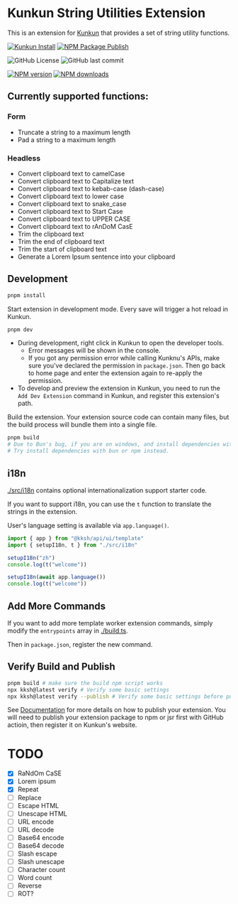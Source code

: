 # Kunkun String Utilities Extension
This is an extension for [Kunkun](https://docs.kunkun.sh/) that provides a set of string utility functions.

[![Kunkun Install](https://img.shields.io/badge/Kunkun-install-blue)](https://kunkun.sh/store/kunkun-ext-string-utils) 
[![NPM Package Publish](https://github.com/NaN72dev/kunkun-ext-string-utils/actions/workflows/npm-publish.yml/badge.svg)](https://github.com/NaN72dev/kunkun-ext-string-utils/actions/workflows/npm-publish.yml)

![GitHub License](https://img.shields.io/github/license/NaN72dev/kunkun-ext-string-utils)
![GitHub last commit](https://img.shields.io/github/last-commit/NaN72dev/kunkun-ext-string-utils)

<span class="badge-npmversion"><a href="https://www.npmjs.com/package/kunkun-ext-string-utils" title="View this project on NPM"><img src="https://img.shields.io/npm/v/kunkun-ext-string-utils.svg" alt="NPM version" /></a></span>
<span class="badge-npmdownloads"><a href="https://www.npmjs.com/package/kunkun-ext-string-utils" title="View this project on NPM"><img src="https://img.shields.io/npm/dm/kunkun-ext-string-utils.svg" alt="NPM downloads" /></a></span>

## Currently supported functions:

### Form
- Truncate a string to a maximum length
- Pad a string to a maximum length

### Headless
- Convert clipboard text to camelCase
- Convert clipboard text to Capitalize text
- Convert clipboard text to kebab-case (dash-case)
- Convert clipboard text to lower case
- Convert clipboard text to snake_case
- Convert clipboard text to Start Case
- Convert clipboard text to UPPER CASE
- Convert clipboard text to rAnDoM CasE
- Trim the clipboard text
- Trim the end of clipboard text
- Trim the start of clipboard text
- Generate a Lorem Ipsum sentence into your clipboard

## Development

```bash
pnpm install
```

Start extension in development mode. Every save will trigger a hot reload in Kunkun.

```bash
pnpm dev
```

- During development, right click in Kunkun to open the developer tools.
  - Error messages will be shown in the console.
  - If you got any permission error while calling Kunknu's APIs, make sure you've declared the permission in `package.json`. Then go back to home page and enter the extension again to re-apply the permission.
- To develop and preview the extension in Kunkun, you need to run the `Add Dev Extension` command in Kunkun, and register this extension's path.

Build the extension. Your extension source code can contain many files, but the build process will bundle them into a single file.

```bash
pnpm build
# Due to Bun's bug, if you are on windows, and install dependencies with pnpm, you may get error during build.
# Try install dependencies with bun or npm instead.
```

## i18n

[./src/i18n](./src/i18n/) contains optional internationalization support starter code.

If you want to support i18n, you can use the `t` function to translate the strings in the extension.

User's language setting is available via `app.language()`.

```ts
import { app } from "@kksh/api/ui/template"
import { setupI18n, t } from "./src/i18n"

setupI18n("zh")
console.log(t("welcome"))

setupI18n(await app.language())
console.log(t("welcome"))
```

## Add More Commands

If you want to add more template worker extension commands, simply modify the `entrypoints` array in [./build.ts](./build.ts).

Then in `package.json`, register the new command.

## Verify Build and Publish

```bash
pnpm build # make sure the build npm script works
npx kksh@latest verify # Verify some basic settings
npx kksh@latest verify --publish # Verify some basic settings before publishing
```

See [Documentation](https://docs.kunkun.sh/guides/extensions/publish/design/) for more details on how to publish your extension. You will need to publish your extension package to npm or jsr first with GitHub actioin, then register it on Kunkun's website.


# TODO
- [x] RaNdOm CaSE
- [x] Lorem ipsum
- [x] Repeat
- [ ] Replace
- [ ] Escape HTML
- [ ] Unescape HTML
- [ ] URL encode
- [ ] URL decode
- [ ] Base64 encode
- [ ] Base64 decode
- [ ] Slash escape
- [ ] Slash unescape
- [ ] Character count
- [ ] Word count
- [ ] Reverse
- [ ] ROT?
